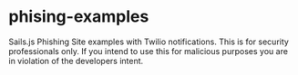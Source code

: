# phising-examples
Sails.js Phishing Site examples with Twilio notifications.  This is for security professionals only. If you intend to use this for malicious purposes you are in violation of the developers intent.
